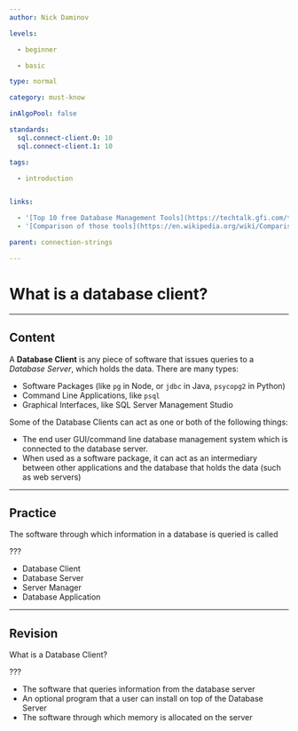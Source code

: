 ```yaml
---
author: Nick Daminov

levels:

  - beginner

  - basic

type: normal

category: must-know

inAlgoPool: false

standards:
  sql.connect-client.0: 10
  sql.connect-client.1: 10

tags:

  - introduction


links:

  - '[Top 10 free Database Management Tools](https://techtalk.gfi.com/top-10-free-database-tools-for-sys-admins/){website}'
  - '[Comparison of those tools](https://en.wikipedia.org/wiki/Comparison_of_database_tools){website}'

parent: connection-strings

---
```


# What is a database client?

---
## Content

A **Database Client** is any piece of software that issues queries to a *Database Server*, which holds the data.
There are many types:
 - Software Packages (like `pg` in Node, or `jdbc` in Java, `psycopg2` in Python)
 - Command Line Applications, like `psql`
 - Graphical Interfaces, like SQL Server Management Studio

Some of the Database Clients can act as one or both of the following things:
 - The end user GUI/command line database management system which is connected to the database server.
 - When used as a software package, it can act as an intermediary between other applications and the database that holds the data (such as web servers)

---
## Practice

The software through which information in a database is queried is called

???


* Database Client
* Database Server
* Server Manager
* Database Application

---
## Revision

What is a Database Client?

???


* The software that queries information from the database server
* An optional program that a user can install on top of the Database Server
* The software through which memory is allocated on the server
